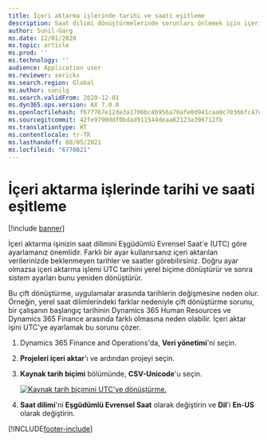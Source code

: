 ```yaml
---
title: İçeri aktarma işlerinde tarihi ve saati eşitleme
description: Saat dilimi dönüştürmelerinde sorunları önlemek için içeri aktarma işlerinde UTC saat dilimlerini kullanın.
author: Sunil-Garg
ms.date: 12/01/2020
ms.topic: article
ms.prod: ''
ms.technology: ''
audience: Application user
ms.reviewer: sericks
ms.search.region: Global
ms.author: sunilg
ms.search.validFrom: 2020-12-01
ms.dyn365.ops.version: AX 7.0.0
ms.openlocfilehash: f677767e12de3a1706bc4b956a70afe0d941caa0c70366fc47c6c136e617cd46
ms.sourcegitcommit: 42fe9790ddf0bdad911544deaa82123a396712fb
ms.translationtype: HT
ms.contentlocale: tr-TR
ms.lasthandoff: 08/05/2021
ms.locfileid: "6770821"
---
```

# <a name="synchronize-date-and-time-in-import-jobs"></a>İçeri aktarma işlerinde tarihi ve saati eşitleme

[!include [banner](../includes/banner.md)]

İçeri aktarma işinizin saat dilimini Eşgüdümlü Evrensel Saat'e (UTC) göre ayarlamanız önemlidir. Farklı bir ayar kullanırsanız içeri aktarılan verilerinizde beklenmeyen tarihler ve saatler görebilirsiniz. Doğru ayar olmazsa içeri aktarma işlemi UTC tarihini yerel biçime dönüştürür ve sonra sistem ayarları bunu yeniden dönüştürür.

Bu çift dönüştürme, uygulamalar arasında tarihlerin değişmesine neden olur. Örneğin, yerel saat dilimlerindeki farklar nedeniyle çift dönüştürme sorunu, bir çalışanın başlangıç tarihinin Dynamics 365 Human Resources ve Dynamics 365 Finance arasında farklı olmasına neden olabilir. İçeri aktar işini UTC'ye ayarlamak bu sorunu çözer.

1. Dynamics 365 Finance and Operations'da, **Veri yönetimi**'ni seçin.

2. **Projeleri içeri aktar**'ı ve ardından projeyi seçin.

3. **Kaynak tarih biçimi** bölümünde, **CSV-Unicode**'u seçin.

   [![Kaynak tarih biçimini UTC'ye dönüştürme.](./media/data-source-date-format.png)](./media/data-source-date-format.png)

4. **Saat dilimi**'ni **Eşgüdümlü Evrensel Saat** olarak değiştirin ve **Dil**'i **En-US** olarak değiştirin.




[!INCLUDE[footer-include](../../../includes/footer-banner.md)]